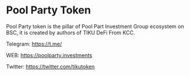 # Pool Party Token
Pool Party token is the pillar of Pool Part Investment Group ecosystem on BSC, it is created by authors of TIKU DeFi From KCC.

Telegram: https://t.me/

WEB: https://poolparty.investments

Twitter: https://twitter.com/tikutoken

